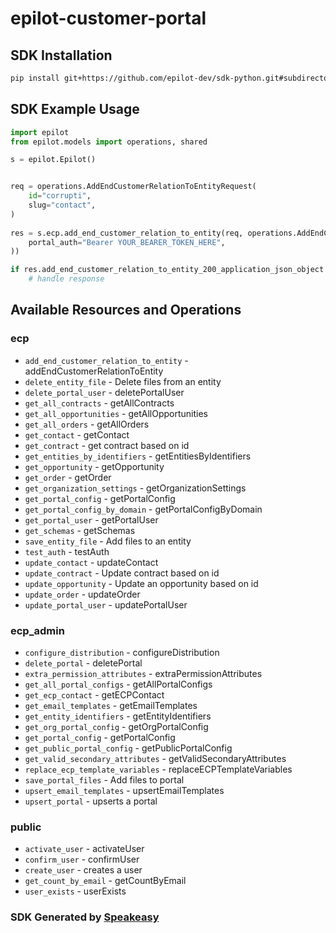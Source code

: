 # epilot-customer-portal

<!-- Start SDK Installation -->
## SDK Installation

```bash
pip install git+https://github.com/epilot-dev/sdk-python.git#subdirectory=customer_portal
```
<!-- End SDK Installation -->

## SDK Example Usage
<!-- Start SDK Example Usage -->
```python
import epilot
from epilot.models import operations, shared

s = epilot.Epilot()


req = operations.AddEndCustomerRelationToEntityRequest(
    id="corrupti",
    slug="contact",
)
    
res = s.ecp.add_end_customer_relation_to_entity(req, operations.AddEndCustomerRelationToEntitySecurity(
    portal_auth="Bearer YOUR_BEARER_TOKEN_HERE",
))

if res.add_end_customer_relation_to_entity_200_application_json_object is not None:
    # handle response
```
<!-- End SDK Example Usage -->

<!-- Start SDK Available Operations -->
## Available Resources and Operations


### ecp

* `add_end_customer_relation_to_entity` - addEndCustomerRelationToEntity
* `delete_entity_file` - Delete files from an entity
* `delete_portal_user` - deletePortalUser
* `get_all_contracts` - getAllContracts
* `get_all_opportunities` - getAllOpportunities
* `get_all_orders` - getAllOrders
* `get_contact` - getContact
* `get_contract` - get contract based on id
* `get_entities_by_identifiers` - getEntitiesByIdentifiers
* `get_opportunity` - getOpportunity
* `get_order` - getOrder
* `get_organization_settings` - getOrganizationSettings
* `get_portal_config` - getPortalConfig
* `get_portal_config_by_domain` - getPortalConfigByDomain
* `get_portal_user` - getPortalUser
* `get_schemas` - getSchemas
* `save_entity_file` - Add files to an entity
* `test_auth` - testAuth
* `update_contact` - updateContact
* `update_contract` - Update contract based on id
* `update_opportunity` - Update an opportunity based on id
* `update_order` - updateOrder
* `update_portal_user` - updatePortalUser

### ecp_admin

* `configure_distribution` - configureDistribution
* `delete_portal` - deletePortal
* `extra_permission_attributes` - extraPermissionAttributes
* `get_all_portal_configs` - getAllPortalConfigs
* `get_ecp_contact` - getECPContact
* `get_email_templates` - getEmailTemplates
* `get_entity_identifiers` - getEntityIdentifiers
* `get_org_portal_config` - getOrgPortalConfig
* `get_portal_config` - getPortalConfig
* `get_public_portal_config` - getPublicPortalConfig
* `get_valid_secondary_attributes` - getValidSecondaryAttributes
* `replace_ecp_template_variables` - replaceECPTemplateVariables
* `save_portal_files` - Add files to portal
* `upsert_email_templates` - upsertEmailTemplates
* `upsert_portal` - upserts a portal

### public

* `activate_user` - activateUser
* `confirm_user` - confirmUser
* `create_user` - creates a user
* `get_count_by_email` - getCountByEmail
* `user_exists` - userExists
<!-- End SDK Available Operations -->

### SDK Generated by [Speakeasy](https://docs.speakeasyapi.dev/docs/using-speakeasy/client-sdks)
